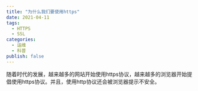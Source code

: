 ```yaml
---
title: "为什么我们要使用https"
date: 2021-04-11
tags:
  - HTTPS
  - SSL
categories:
  - 运维
  - 科普
publish: false
---
```


随着时代的发展，越来越多的网站开始使用https协议，越来越多的浏览器开始提倡使用https协议。并且，使用http协议还会被浏览器提示不安全。